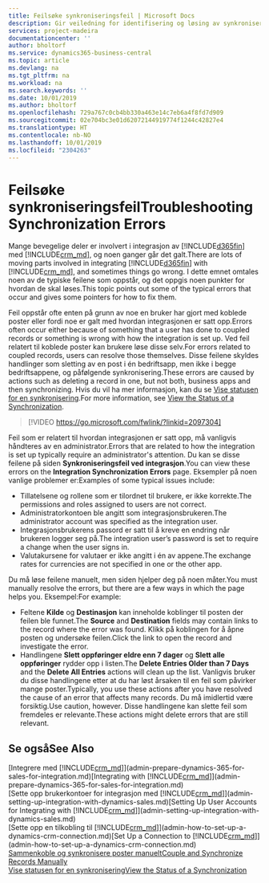 ```yaml
---
title: Feilsøke synkroniseringsfeil | Microsoft Docs
description: Gir veiledning for identifisering og løsing av synkroniseringsfeil.
services: project-madeira
documentationcenter: ''
author: bholtorf
ms.service: dynamics365-business-central
ms.topic: article
ms.devlang: na
ms.tgt_pltfrm: na
ms.workload: na
ms.search.keywords: ''
ms.date: 10/01/2019
ms.author: bholtorf
ms.openlocfilehash: 729a767c0cb4bb330a463e14c7eb6a4f8fd7d909
ms.sourcegitcommit: 02e704bc3e01d62072144919774f1244c42827e4
ms.translationtype: HT
ms.contentlocale: nb-NO
ms.lasthandoff: 10/01/2019
ms.locfileid: "2304263"
---
```

# <a name="troubleshooting-synchronization-errors"></a><span data-ttu-id="5cd6a-103">Feilsøke synkroniseringsfeil</span><span class="sxs-lookup"><span data-stu-id="5cd6a-103">Troubleshooting Synchronization Errors</span></span>
<span data-ttu-id="5cd6a-104">Mange bevegelige deler er involvert i integrasjon av [!INCLUDE[d365fin](includes/d365fin_md.md)] med [!INCLUDE[crm_md](includes/crm_md.md)], og noen ganger går det galt.</span><span class="sxs-lookup"><span data-stu-id="5cd6a-104">There are lots of moving parts involved in integrating [!INCLUDE[d365fin](includes/d365fin_md.md)] with [!INCLUDE[crm_md](includes/crm_md.md)], and sometimes things go wrong.</span></span> <span data-ttu-id="5cd6a-105">I dette emnet omtales noen av de typiske feilene som oppstår, og det oppgis noen punkter for hvordan de skal løses.</span><span class="sxs-lookup"><span data-stu-id="5cd6a-105">This topic points out some of the typical errors that occur and gives some pointers for how to fix them.</span></span>

<span data-ttu-id="5cd6a-106">Feil oppstår ofte enten på grunn av noe en bruker har gjort med koblede poster eller fordi noe er galt med hvordan integrasjonen er satt opp.</span><span class="sxs-lookup"><span data-stu-id="5cd6a-106">Errors often occur either because of something that a user has done to coupled records or something is wrong with how the integration is set up.</span></span> <span data-ttu-id="5cd6a-107">Ved feil relatert til koblede poster kan brukere løse disse selv.</span><span class="sxs-lookup"><span data-stu-id="5cd6a-107">For errors related to coupled records, users can resolve those themselves.</span></span> <span data-ttu-id="5cd6a-108">Disse feilene skyldes handlinger som sletting av en post i én bedriftsapp, men ikke i begge bedriftsappene, og påfølgende synkronisering.</span><span class="sxs-lookup"><span data-stu-id="5cd6a-108">These errors are caused by actions such as deleting a record in one, but not both, business apps and then synchronizing.</span></span> <span data-ttu-id="5cd6a-109">Hvis du vil ha mer informasjon, kan du se [Vise statusen for en synkronisering](admin-how-to-view-synchronization-status.md).</span><span class="sxs-lookup"><span data-stu-id="5cd6a-109">For more information, see [View the Status of a Synchronization](admin-how-to-view-synchronization-status.md).</span></span>

> [!VIDEO https://go.microsoft.com/fwlink/?linkid=2097304]

<span data-ttu-id="5cd6a-110">Feil som er relatert til hvordan integrasjonen er satt opp, må vanligvis håndteres av en administrator.</span><span class="sxs-lookup"><span data-stu-id="5cd6a-110">Errors that are related to how the integration is set up typically require an administrator's attention.</span></span> <span data-ttu-id="5cd6a-111">Du kan se disse feilene på siden **Synkroniseringsfeil ved integrasjon**.</span><span class="sxs-lookup"><span data-stu-id="5cd6a-111">You can view these errors on the **Integration Synchronization Errors** page.</span></span> <span data-ttu-id="5cd6a-112">Eksempler på noen vanlige problemer er:</span><span class="sxs-lookup"><span data-stu-id="5cd6a-112">Examples of some typical issues include:</span></span>  
  
* <span data-ttu-id="5cd6a-113">Tillatelsene og rollene som er tilordnet til brukere, er ikke korrekte.</span><span class="sxs-lookup"><span data-stu-id="5cd6a-113">The permissions and roles assigned to users are not correct.</span></span>  
* <span data-ttu-id="5cd6a-114">Administratorkontoen ble angitt som integrasjonsbrukeren.</span><span class="sxs-lookup"><span data-stu-id="5cd6a-114">The administrator account was specified as the integration user.</span></span>  
* <span data-ttu-id="5cd6a-115">Integrasjonsbrukerens passord er satt til å kreve en endring når brukeren logger seg på.</span><span class="sxs-lookup"><span data-stu-id="5cd6a-115">The integration user’s password is set to require a change when the user signs in.</span></span>  
* <span data-ttu-id="5cd6a-116">Valutakursene for valutaer er ikke angitt i én av appene.</span><span class="sxs-lookup"><span data-stu-id="5cd6a-116">The exchange rates for currencies are not specified in one or the other app.</span></span>  
  
<span data-ttu-id="5cd6a-117">Du må løse feilene manuelt, men siden hjelper deg på noen måter.</span><span class="sxs-lookup"><span data-stu-id="5cd6a-117">You must manually resolve the errors, but there are a few ways in which the page helps you.</span></span> <span data-ttu-id="5cd6a-118">Eksempel:</span><span class="sxs-lookup"><span data-stu-id="5cd6a-118">For example:</span></span>  

* <span data-ttu-id="5cd6a-119">Feltene **Kilde** og **Destinasjon** kan inneholde koblinger til posten der feilen ble funnet.</span><span class="sxs-lookup"><span data-stu-id="5cd6a-119">The **Source** and **Destination** fields may contain links to the record where the error was found.</span></span> <span data-ttu-id="5cd6a-120">Klikk på koblingen for å åpne posten og undersøke feilen.</span><span class="sxs-lookup"><span data-stu-id="5cd6a-120">Click the link to open the record and investigate the error.</span></span>  
* <span data-ttu-id="5cd6a-121">Handlingene **Slett oppføringer eldre enn 7 dager** og **Slett alle oppføringer** rydder opp i listen.</span><span class="sxs-lookup"><span data-stu-id="5cd6a-121">The **Delete Entries Older than 7 Days** and the **Delete All Entries** actions will clean up the list.</span></span> <span data-ttu-id="5cd6a-122">Vanligvis bruker du disse handlingene etter at du har løst årsaken til en feil som påvirker mange poster.</span><span class="sxs-lookup"><span data-stu-id="5cd6a-122">Typically, you use these actions after you have resolved the cause of an error that affects many records.</span></span> <span data-ttu-id="5cd6a-123">Du må imidlertid være forsiktig.</span><span class="sxs-lookup"><span data-stu-id="5cd6a-123">Use caution, however.</span></span> <span data-ttu-id="5cd6a-124">Disse handlingene kan slette feil som fremdeles er relevante.</span><span class="sxs-lookup"><span data-stu-id="5cd6a-124">These actions might delete errors that are still relevant.</span></span>

## <a name="see-also"></a><span data-ttu-id="5cd6a-125">Se også</span><span class="sxs-lookup"><span data-stu-id="5cd6a-125">See Also</span></span>
<span data-ttu-id="5cd6a-126">[Integrere med [!INCLUDE[crm_md](includes/crm_md.md)]](admin-prepare-dynamics-365-for-sales-for-integration.md)</span><span class="sxs-lookup"><span data-stu-id="5cd6a-126">[Integrating with [!INCLUDE[crm_md](includes/crm_md.md)]](admin-prepare-dynamics-365-for-sales-for-integration.md)</span></span>  
<span data-ttu-id="5cd6a-127">[Sette opp brukerkontoer for integrasjon med [!INCLUDE[crm_md](includes/crm_md.md)]](admin-setting-up-integration-with-dynamics-sales.md)</span><span class="sxs-lookup"><span data-stu-id="5cd6a-127">[Setting Up User Accounts for Integrating with [!INCLUDE[crm_md](includes/crm_md.md)]](admin-setting-up-integration-with-dynamics-sales.md)</span></span>  
<span data-ttu-id="5cd6a-128">[Sette opp en tilkobling til [!INCLUDE[crm_md](includes/crm_md.md)]](admin-how-to-set-up-a-dynamics-crm-connection.md)</span><span class="sxs-lookup"><span data-stu-id="5cd6a-128">[Set Up a Connection to [!INCLUDE[crm_md](includes/crm_md.md)]](admin-how-to-set-up-a-dynamics-crm-connection.md)</span></span>  
[<span data-ttu-id="5cd6a-129">Sammenkoble og synkronisere poster manuelt</span><span class="sxs-lookup"><span data-stu-id="5cd6a-129">Couple and Synchronize Records Manually</span></span>](admin-how-to-couple-and-synchronize-records-manually.md)  
[<span data-ttu-id="5cd6a-130">Vise statusen for en synkronisering</span><span class="sxs-lookup"><span data-stu-id="5cd6a-130">View the Status of a Synchronization</span></span>](admin-how-to-view-synchronization-status.md)  